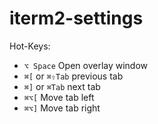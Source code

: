# iterm2-settings

Hot-Keys:

- `⌥ Space` Open overlay window
- `⌘[` or `⌘⇧Tab` previous tab
- `⌘]` or `⌘Tab` next tab
- `⌘⌥[` Move tab left
- `⌘⌥]` Move tab right
